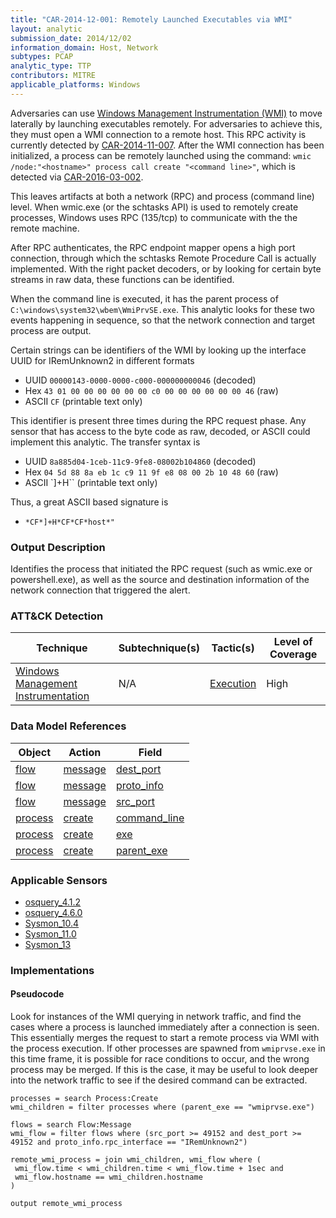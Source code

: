 ```yaml
---
title: "CAR-2014-12-001: Remotely Launched Executables via WMI"
layout: analytic
submission_date: 2014/12/02
information_domain: Host, Network
subtypes: PCAP
analytic_type: TTP
contributors: MITRE
applicable_platforms: Windows
---
```


Adversaries can use [Windows Management Instrumentation (WMI)](https://attack.mitre.org/techniques/T1047) to move laterally by launching executables remotely. For adversaries to achieve this, they must open a WMI connection to a remote host. This RPC activity is currently detected by [CAR-2014-11-007](../CAR-2014-11-007). After the WMI connection has been initialized, a process can be remotely launched using the command: `wmic /node:"<hostname>" process call create "<command line>"`, which is detected via [CAR-2016-03-002](../CAR-2016-03-002).

This leaves artifacts at both a network (RPC) and process (command line) level. When wmic.exe (or the schtasks API) is used to remotely create processes, Windows uses RPC (135/tcp) to communicate with the the remote machine.

After RPC authenticates, the RPC endpoint mapper opens a high port connection, through which the schtasks Remote Procedure Call is actually implemented. With the right packet decoders, or by looking for certain byte streams in raw data, these functions can be identified.

When the command line is executed, it has the parent process of `C:\windows\system32\wbem\WmiPrvSE.exe`. This analytic looks for these two events happening in sequence, so that the network connection and target process are output.

Certain strings can be identifiers of the WMI by looking up the interface UUID for IRemUnknown2 in different formats

-   UUID `00000143-0000-0000-c000-000000000046` (decoded)
-   Hex `43 01 00 00 00 00 00 00 c0 00 00 00 00 00 00 46` (raw)
-   ASCII `CF` (printable text only)

This identifier is present three times during the RPC request phase. Any sensor that has access to the byte code as raw, decoded, or ASCII could implement this analytic.
The transfer syntax is 

-   UUID `8a885d04-1ceb-11c9-9fe8-08002b104860` (decoded)
-   Hex `04 5d 88 8a eb 1c c9 11 9f e8 08 00 2b 10 48 60` (raw)
-   ASCII \`]+H\`\` (printable text only)

Thus, a great ASCII based signature is

-   `*CF*]+H*CF*CF*host*"`

### Output Description

Identifies the process that initiated the RPC request (such as wmic.exe or powershell.exe), as well as the source and destination information of the network connection that triggered the alert.


### ATT&CK Detection

|Technique|Subtechnique(s)|Tactic(s)|Level of Coverage|
|---|---|---|---|
|[Windows Management Instrumentation](https://attack.mitre.org/techniques/T1047/)|N/A|[Execution](https://attack.mitre.org/tactics/TA0002/)|High|

### Data Model References

|Object|Action|Field|
|---|---|---|
|[flow](/data_model/flow) | [message](/data_model/flow#message) | [dest_port](/data_model/flow#dest_port) |
|[flow](/data_model/flow) | [message](/data_model/flow#message) | [proto_info](/data_model/flow#proto_info) |
|[flow](/data_model/flow) | [message](/data_model/flow#message) | [src_port](/data_model/flow#src_port) |
|[process](/data_model/process) | [create](/data_model/process#create) | [command_line](/data_model/process#command_line) |
|[process](/data_model/process) | [create](/data_model/process#create) | [exe](/data_model/process#exe) |
|[process](/data_model/process) | [create](/data_model/process#create) | [parent_exe](/data_model/process#parent_exe) |


### Applicable Sensors

- [osquery_4.1.2](/sensors/osquery_4.1.2)
- [osquery_4.6.0](/sensors/osquery_4.6.0)
- [Sysmon_10.4](/sensors/Sysmon_10.4)
- [Sysmon_11.0](/sensors/Sysmon_11.0)
- [Sysmon_13](/sensors/Sysmon_13)

### Implementations

#### Pseudocode

Look for instances of the WMI querying in network traffic, and find the cases where a process is launched immediately after a connection is seen. This essentially merges the request to start a remote process via WMI with the process execution. If other processes are spawned from `wmiprvse.exe` in this time frame, it is possible for race conditions to occur, and the wrong process may be merged. If this is the case, it may be useful to look deeper into the network traffic to see if the desired command can be extracted.


```
processes = search Process:Create
wmi_children = filter processes where (parent_exe == "wmiprvse.exe")

flows = search Flow:Message
wmi_flow = filter flows where (src_port >= 49152 and dest_port >= 49152 and proto_info.rpc_interface == "IRemUnknown2")

remote_wmi_process = join wmi_children, wmi_flow where (
 wmi_flow.time < wmi_children.time < wmi_flow.time + 1sec and 
 wmi_flow.hostname == wmi_children.hostname 
)

output remote_wmi_process
```




